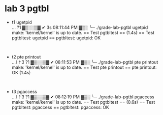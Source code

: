 # lab 3 pgtbl

* t1 ugetpid <br>
… ?1 ▓▒░░▒▓ ✔  3s  08:11:44 PM ▓▒░
╰─ ./grade-lab-pgtbl ugetpid
make: 'kernel/kernel' is up to date.
== Test pgtbltest == (1.4s) 
== Test   pgtbltest: ugetpid == 
  pgtbltest: ugetpid: OK 

<br>

* t2 pte printout <br>
…l ⇡3 ?1 ▓▒░░▒▓ ✔  08:11:53 PM ▓▒░
╰─ ./grade-lab-pgtbl pte printout
make: 'kernel/kernel' is up to date.
== Test pte printout == pte printout: OK (1.4s) 

<br>

* t3 pgaccess <br>
…l ⇡3 ?1 ▓▒░░▒▓ ✔  08:12:19 PM ▓▒░
╰─ ./grade-lab-pgtbl pgaccess
make: 'kernel/kernel' is up to date.
== Test pgtbltest == (0.6s) 
== Test   pgtbltest: pgaccess == 
  pgtbltest: pgaccess: OK 
